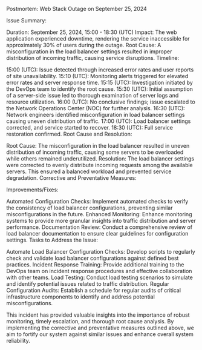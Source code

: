 Postmortem: Web Stack Outage on September 25, 2024

Issue Summary:

Duration: September 25, 2024, 15:00 - 18:30 (UTC)
Impact: The web application experienced downtime, rendering the service inaccessible for approximately 30% of users during the outage.
Root Cause: A misconfiguration in the load balancer settings resulted in improper distribution of incoming traffic, causing service disruptions.
Timeline:

15:00 (UTC): Issue detected through increased error rates and user reports of site unavailability.
15:10 (UTC): Monitoring alerts triggered for elevated error rates and server response time.
15:15 (UTC): Investigation initiated by the DevOps team to identify the root cause.
15:30 (UTC): Initial assumption of a server-side issue led to thorough examination of server logs and resource utilization.
16:00 (UTC): No conclusive findings; issue escalated to the Network Operations Center (NOC) for further analysis.
16:30 (UTC): Network engineers identified misconfiguration in load balancer settings causing uneven distribution of traffic.
17:00 (UTC): Load balancer settings corrected, and service started to recover.
18:30 (UTC): Full service restoration confirmed.
Root Cause and Resolution:

Root Cause: The misconfiguration in the load balancer resulted in uneven distribution of incoming traffic, causing some servers to be overloaded while others remained underutilized.
Resolution: The load balancer settings were corrected to evenly distribute incoming requests among the available servers. This ensured a balanced workload and prevented service degradation.
Corrective and Preventative Measures:

Improvements/Fixes:

Automated Configuration Checks: Implement automated checks to verify the consistency of load balancer configurations, preventing similar misconfigurations in the future.
Enhanced Monitoring: Enhance monitoring systems to provide more granular insights into traffic distribution and server performance.
Documentation Review: Conduct a comprehensive review of load balancer documentation to ensure clear guidelines for configuration settings.
Tasks to Address the Issue:

Automate Load Balancer Configuration Checks: Develop scripts to regularly check and validate load balancer configurations against defined best practices.
Incident Response Training: Provide additional training to the DevOps team on incident response procedures and effective collaboration with other teams.
Load Testing: Conduct load testing scenarios to simulate and identify potential issues related to traffic distribution.
Regular Configuration Audits: Establish a schedule for regular audits of critical infrastructure components to identify and address potential misconfigurations.

This incident has provided valuable insights into the importance of robust monitoring, timely escalation, and thorough root cause analysis. By implementing the corrective and preventative measures outlined above, we aim to fortify our system against similar issues and enhance overall system reliability.